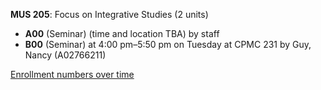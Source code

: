 **MUS 205**: Focus on Integrative Studies (2 units)

- **A00** (Seminar) (time and location TBA) by staff
- **B00** (Seminar) at 4:00 pm–5:50 pm on Tuesday at CPMC 231 by Guy, Nancy (A02766211)

[Enrollment numbers over time](./MUS205.tsv)
